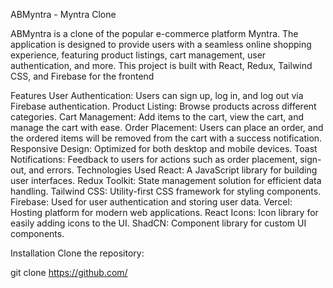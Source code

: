 ABMyntra - Myntra Clone

ABMyntra is a clone of the popular e-commerce platform Myntra. The application is designed to provide users with a seamless online shopping experience, featuring product listings, cart management, user authentication, and more. This project is built with React, Redux, Tailwind CSS, and Firebase for the frontend

Features
User Authentication: Users can sign up, log in, and log out via Firebase authentication.
Product Listing: Browse products across different categories.
Cart Management: Add items to the cart, view the cart, and manage the cart with ease.
Order Placement: Users can place an order, and the ordered items will be removed from the cart with a success notification.
Responsive Design: Optimized for both desktop and mobile devices.
Toast Notifications: Feedback to users for actions such as order placement, sign-out, and errors.
Technologies Used
React: A JavaScript library for building user interfaces.
Redux Toolkit: State management solution for efficient data handling.
Tailwind CSS: Utility-first CSS framework for styling components.
Firebase: Used for user authentication and storing user data.
Vercel: Hosting platform for modern web applications.
React Icons: Icon library for easily adding icons to the UI.
ShadCN: Component library for custom UI components.

Installation
Clone the repository:

git clone https://github.com/
